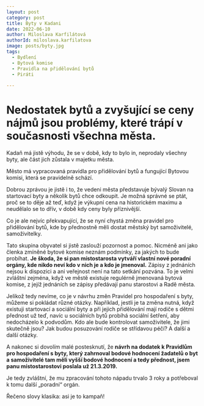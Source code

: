 ```yaml
---
layout: post
category: post
title: Byty v Kadani
date: 2022-06-10
author: Miloslava Karfilátová
authorId: miloslava.karfilatova
image: posts/byty.jpg
tags:
  - Bydlení
  - Bytová komise
  - Pravidla na přidělování bytů
  - Piráti
 
---
```


# Nedostatek bytů a zvyšující se ceny nájmů jsou problémy, které trápí v současnosti všechna města. 

Kadaň má jistě výhodu, že se v době, kdy to bylo in, neprodaly všechny byty, ale část jich zůstala v majetku města.

Město má vypracovaná pravidla pro přidělování bytů a fungující Bytovou komisi, která se pravidelně schází. 

Dobrou zprávou je jistě i to, že vedeni města představuje bývalý Slovan na startovací byty a několik bytů chce odkoupit. Je možná správné se ptát, proč se to děje až teď, když je výkupní cena na historickém maximu a neudělalo se to dřív,  v době kdy ceny byly příznivější. 

Co je ale nejvíc překvapující, že se nyní chystá změna pravidel pro přidělování bytů, kde by přednostně měli dostat městský byt samoživitelé, samoživitelky.

Tato skupina obyvatel si jistě zaslouží pozornost a pomoc. Nicméně ani jako členka zmíněné bytové komise neznám podmínky, za jakých to bude probíhat. 
**Je škoda, že si pan místostarosta vytváří vlastní nové poradní orgány, kde nikdo neví kdo v nich je a kdo je jmenoval.** 
Zápisy z jednáních nejsou k dispozici a ani veřejnost není na tato setkání pozvána. To je velmi zvláštní zejména, když ve městě existuje regulérně jmenovaná bytová komise, z jejíž  jednáních se zápisy předávají panu starostovi a Radě  města. 

Jelikož tedy nevíme, co je v návrhu změn Pravidel pro hospodaření s byty, můžeme si pokládat různé otázky. Například, jestli je ta změna nutná, když existuji startovací a sociální byty a při jejich přidělování mají rodiče s dětmi přednost už teď, navíc u sociálních bytů probíhá sociální šetření, aby nedocházelo k podvodům. Kdo ale bude kontrolovat  samoživitele, že jimi skutečně jsou? Jak budou posuzování rodiče se střídavou péčí? A další a další otázky. 

A nakonec si dovolím malé postesknutí, že **návrh na dodatek k Pravidlům  pro hospodaření s byty, který zahrnoval  bodové hodnocení žadatelů o byt a samoživitelé tam měli vyšší bodové hodnocení a tedy přednost, jsem panu místostarostovi poslala už 21.3.2019.**

Je tedy zvláštní, že mu zpracování tohoto nápadu trvalo 3 roky a potřeboval k tomu další „poradní“ orgán. 

Řečeno slovy klasika: asi je to kampaň!
